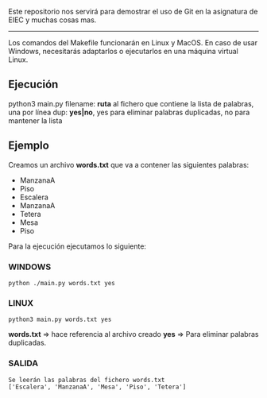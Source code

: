 Este repositorio nos servirá para demostrar el uso de Git en la asignatura de EIEC y muchas cosas mas.

---

Los comandos del Makefile funcionarán en Linux y MacOS. En caso de usar Windows, necesitarás adaptarlos o ejecutarlos en una máquina virtual Linux.

## Ejecución

python3 main.py <filename> <dup>
filename: **ruta** al fichero que contiene la lista de palabras, una por línea
dup: **yes|no**, yes para eliminar palabras duplicadas, no para mantener la lista

## Ejemplo

Creamos un archivo **words.txt** que va a contener las siguientes palabras:

- ManzanaA
- Piso
- Escalera
- ManzanaA
- Tetera
- Mesa
- Piso

Para la ejecución ejecutamos lo siguiente:

### **WINDOWS**

    python ./main.py words.txt yes

### **LINUX**

    python3 main.py words.txt yes

**words.txt** => hace referencia al archivo creado
**yes** => Para eliminar palabras duplicadas.

### **SALIDA**

    Se leerán las palabras del fichero words.txt
    ['Escalera', 'ManzanaA', 'Mesa', 'Piso', 'Tetera']
